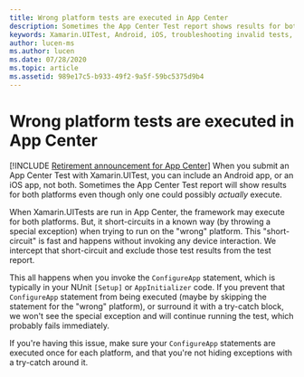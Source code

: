 ```yaml
---
title: Wrong platform tests are executed in App Center
description: Sometimes the App Center Test report shows results for both platforms
keywords: Xamarin.UITest, Android, iOS, troubleshooting invalid tests, running tests
author: lucen-ms
ms.author: lucen
ms.date: 07/28/2020
ms.topic: article
ms.assetid: 989e17c5-b933-49f2-9a5f-59bc5375d9b4
---
```


# Wrong platform tests are executed in App Center
[!INCLUDE [Retirement announcement for App Center](../../../../includes/retirement.md)]
When you submit an App Center Test with Xamarin.UITest, you can include an Android app, or an iOS app, not both. Sometimes the App Center Test report will show results for both platforms even though only one could possibly *actually* execute.

When Xamarin.UITests are run in App Center, the framework may execute for both platforms. But, it short-circuits in a known way (by throwing a special exception) when trying to run on the "wrong" platform. This "short-circuit" is fast and happens without invoking any device interaction. We intercept that short-circuit and exclude those test results from the test report.

This all happens when you invoke the `ConfigureApp` statement, which is typically in your NUnit `[Setup]` or `AppInitializer` code. If you prevent that `ConfigureApp` statement from being executed (maybe by skipping the statement for the "wrong" platform), or surround it with a try-catch block, we won't see the special exception and will continue running the test, which probably fails immediately.

If you're having this issue, make sure your `ConfigureApp` statements are executed once for each platform, and that you're not hiding exceptions with a try-catch around it. 